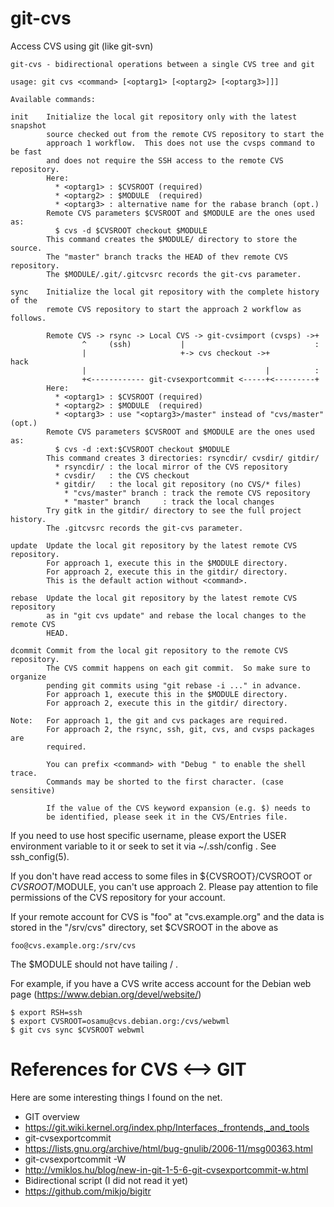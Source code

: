 # git-cvs
Access CVS using git (like git-svn)


    git-cvs - bidirectional operations between a single CVS tree and git
    
    usage: git cvs <command> [<optarg1> [<optarg2> [<optarg3>]]]
    
    Available commands:
    
    init    Initialize the local git repository only with the latest snapshot
            source checked out from the remote CVS repository to start the
            approach 1 workflow.  This does not use the cvsps command to be fast
            and does not require the SSH access to the remote CVS repository.
            Here:
              * <optarg1> : $CVSROOT (required)
              * <optarg2> : $MODULE  (required)
              * <optarg3> : alternative name for the rabase branch (opt.)
            Remote CVS parameters $CVSROOT and $MODULE are the ones used as:
              $ cvs -d $CVSROOT checkout $MODULE
            This command creates the $MODULE/ directory to store the source.
            The "master" branch tracks the HEAD of thev remote CVS repository.
            The $MODULE/.git/.gitcvsrc records the git-cvs parameter.
    
    sync    Initialize the local git repository with the complete history of the
            remote CVS repository to start the approach 2 workflow as follows.
    
            Remote CVS -> rsync -> Local CVS -> git-cvsimport (cvsps) ->+
                    ^     (ssh)           |                             :
                    |                     +-> cvs checkout ->+         hack
                    |                                        |          :
                    +<------------ git-cvsexportcommit <-----+<---------+ 
            Here:
              * <optarg1> : $CVSROOT (required)
              * <optarg2> : $MODULE  (required)
              * <optarg3> : use "<optarg3>/master" instead of "cvs/master" (opt.)
            Remote CVS parameters $CVSROOT and $MODULE are the ones used as:
              $ cvs -d :ext:$CVSROOT checkout $MODULE
            This command creates 3 directories: rsyncdir/ cvsdir/ gitdir/
              * rsyncdir/ : the local mirror of the CVS repository
              * cvsdir/   : the CVS checkout
              * gitdir/   : the local git repository (no CVS/* files)
                * "cvs/master" branch : track the remote CVS repository
                * "master" branch     : track the local changes
            Try gitk in the gitdir/ directory to see the full project history.
            The .gitcvsrc records the git-cvs parameter.
    
    update  Update the local git repository by the latest remote CVS repository.
            For approach 1, execute this in the $MODULE directory.
            For approach 2, execute this in the gitdir/ directory.
            This is the default action without <command>.
    
    rebase  Update the local git repository by the latest remote CVS repository
            as in "git cvs update" and rebase the local changes to the remote CVS
            HEAD.
    
    dcommit Commit from the local git repository to the remote CVS repository.
            The CVS commit happens on each git commit.  So make sure to organize
            pending git commits using "git rebase -i ..." in advance.
            For approach 1, execute this in the $MODULE directory.
            For approach 2, execute this in the gitdir/ directory.
    
    Note:   For approach 1, the git and cvs packages are required.
            For approach 2, the rsync, ssh, git, cvs, and cvsps packages are
            required.
    
            You can prefix <command> with "Debug " to enable the shell trace.
            Commands may be shorted to the first character. (case sensitive)
    
            If the value of the CVS keyword expansion (e.g. $) needs to
            be identified, please seek it in the CVS/Entries file.

If you need to use host specific username, please export the USER environment
variable to it or seek to set it via  ~/.ssh/config .  See ssh_config(5).

If you don't have read access to some files in ${CVSROOT}/CVSROOT or
${CVSROOT}/$MODULE, you can't use approach 2.  Please pay attention to file
permissions of the CVS repository for your account.

If your remote account for CVS is "foo" at "cvs.example.org" and the data is
stored in the "/srv/cvs" directory, set $CVSROOT in the above as

    foo@cvs.example.org:/srv/cvs

The $MODULE should not have tailing / .

For example, if you have a CVS write access account for the Debian web page
(https://www.debian.org/devel/website/)

    $ export RSH=ssh
    $ export CVSROOT=osamu@cvs.debian.org:/cvs/webwml
    $ git cvs sync $CVSROOT webwml


# References for CVS <--> GIT

Here are some interesting things I found on the net.

* GIT overview
 * https://git.wiki.kernel.org/index.php/Interfaces,_frontends,_and_tools
* git-cvsexportcommit
 * https://lists.gnu.org/archive/html/bug-gnulib/2006-11/msg00363.html
* git-cvsexportcommit -W
 * http://vmiklos.hu/blog/new-in-git-1-5-6-git-cvsexportcommit-w.html
* Bidirectional script (I did not read it yet)
 * https://github.com/mikjo/bigitr

